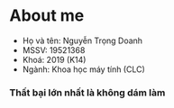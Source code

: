 # About me
- Họ và tên: Nguyễn Trọng Doanh
- MSSV: 19521368
- Khoá: 2019 (K14)
- Ngành: Khoa học máy tính (CLC)
### Thất bại lớn nhất là không dám làm
